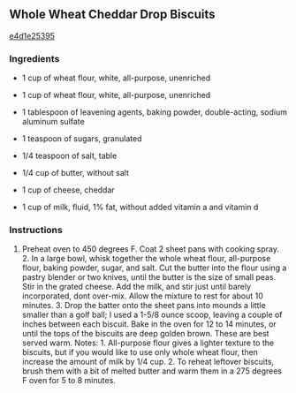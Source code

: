 ## Whole Wheat Cheddar Drop Biscuits

[e4d1e25395](http://tastykitchen.com/recipes/breads/whole-wheat-cheddar-drop-biscuits/)

### Ingredients

 - 1 cup of wheat flour, white, all-purpose, unenriched

 - 1 cup of wheat flour, white, all-purpose, unenriched

 - 1 tablespoon of leavening agents, baking powder, double-acting, sodium aluminum sulfate

 - 1 teaspoon of sugars, granulated

 - 1/4 teaspoon of salt, table

 - 1/4 cup of butter, without salt

 - 1 cup of cheese, cheddar

 - 1 cup of milk, fluid, 1% fat, without added vitamin a and vitamin d

### Instructions

1. Preheat oven to 450 degrees F. Coat 2 sheet pans with cooking spray. 2. In a large bowl, whisk together the whole wheat flour, all-purpose flour, baking powder, sugar, and salt. Cut the butter into the flour using a pastry blender or two knives, until the butter is the size of small peas. Stir in the grated cheese. Add the milk, and stir just until barely incorporated, dont over-mix. Allow the mixture to rest for about 10 minutes. 3. Drop the batter onto the sheet pans into mounds a little smaller than a golf ball; I used a 1-5/8 ounce scoop, leaving a couple of inches between each biscuit. Bake in the oven for 12 to 14 minutes, or until the tops of the biscuits are deep golden brown. These are best served warm. Notes: 1. All-purpose flour gives a lighter texture to the biscuits, but if you would like to use only whole wheat flour, then increase the amount of milk by 1/4 cup. 2. To reheat leftover biscuits, brush them with a bit of melted butter and warm them in a 275 degrees F oven for 5 to 8 minutes.